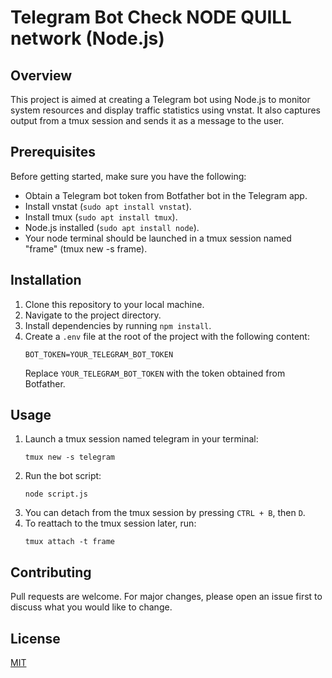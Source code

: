 # Telegram Bot Check NODE QUILL network (Node.js)

## Overview
This project is aimed at creating a Telegram bot using Node.js to monitor system resources and display traffic statistics using vnstat. It also captures output from a tmux session and sends it as a message to the user.

## Prerequisites
Before getting started, make sure you have the following:

- Obtain a Telegram bot token from Botfather bot in the Telegram app.
- Install vnstat (`sudo apt install vnstat`).
- Install tmux (`sudo apt install tmux`).
- Node.js installed (`sudo apt install node`).
- Your node terminal should be launched in a tmux session named "frame" (tmux new -s frame).

## Installation
1. Clone this repository to your local machine.
2. Navigate to the project directory.
3. Install dependencies by running `npm install`.
4. Create a `.env` file at the root of the project with the following content:
   ```
   BOT_TOKEN=YOUR_TELEGRAM_BOT_TOKEN
   ```
   Replace `YOUR_TELEGRAM_BOT_TOKEN` with the token obtained from Botfather.
   
## Usage
1. Launch a tmux session named telegram in your terminal:
   ```
   tmux new -s telegram
   ```
2. Run the bot script:
   ```
   node script.js
   ```
3. You can detach from the tmux session by pressing `CTRL + B`, then `D`.
4. To reattach to the tmux session later, run:
   ```
   tmux attach -t frame
   ```

## Contributing
Pull requests are welcome. For major changes, please open an issue first to discuss what you would like to change.

## License
[MIT](https://choosealicense.com/licenses/mit/)
